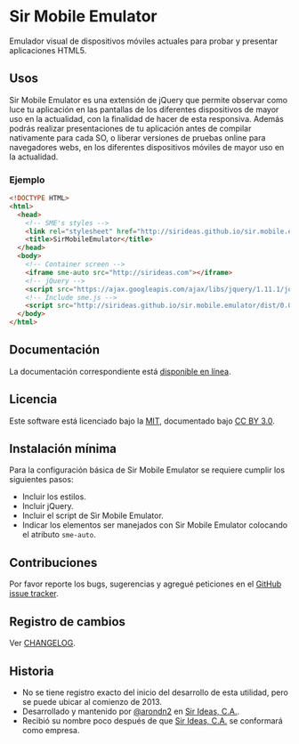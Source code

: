 # Sir Mobile Emulator
Emulador visual de dispositivos móviles actuales para probar y presentar aplicaciones HTML5.

## Usos

Sir Mobile Emulator es una extensión de jQuery que permite observar como luce tu aplicación en las pantallas de los diferentes dispositivos de mayor uso en la actualidad, con la finalidad de hacer de esta responsiva. Además podrás realizar presentaciones de tu aplicación antes de compilar nativamente para cada SO, o liberar versiones de pruebas online para navegadores webs, en los diferentes dispositivos móviles de mayor uso en la actualidad.

### Ejemplo
```html
<!DOCTYPE HTML>
<html>
  <head>
    <!-- SME's styles -->
    <link rel="stylesheet" href="http://sirideas.github.io/sir.mobile.emulator/dist/0.0.1-beta/styles/sme.min.css"/>
    <title>SirMobileEmulator</title>
  </head>
  <body>
    <!-- Container screen -->
    <iframe sme-auto src="http://sirideas.com"></iframe>
    <!-- jQuery -->
    <script src="https://ajax.googleapis.com/ajax/libs/jquery/1.11.1/jquery.min.js"></script>
    <!-- Include sme.js -->
    <script src="http://sirideas.github.io/sir.mobile.emulator/dist/0.0.1-beta/scripts/sme.min.js"></script>
  </body>
</html>
```

## Documentación

La documentación correspondiente está [disponible en línea](http://sirideas.github.io/sir.mobile.emulator/).

## Licencia

Este software está licenciado bajo la [MIT](LICENSE), documentado bajo [CC BY 3.0](http://creativecommons.org/licenses/by/3.0/).

## Instalación mínima

Para la configuración básica de Sir Mobile Emulator se requiere cumplir los siguientes pasos:

* Incluir los estilos.
* Incluir jQuery.
* Incluir el script de Sìr Mobile Emulator.
* Indicar los elementos ser manejados con Sir Mobile Emulator colocando el atributo `sme-auto`.

## Contribuciones

Por favor reporte los bugs, sugerencias y agregué peticiones en el [GitHub issue tracker](https://github.com/SirIdeas/sir.mobile.emulator/issues).

## Registro de cambios

Ver [CHANGELOG](CHANGELOG.md).

## Historia
* No se tiene registro exacto del inicio del desarrollo de esta utilidad, pero se puede ubicar al comienzo de 2013.
* Desarrollado y mantenido por [@arondn2](http://twitter.com/arondn2) en [Sir Ideas, C.A.](http://sirideas.com/).
* Recibió su nombre poco después de que [Sir Ideas, C.A.](http://sirideas.com/) se conformará como empresa.

